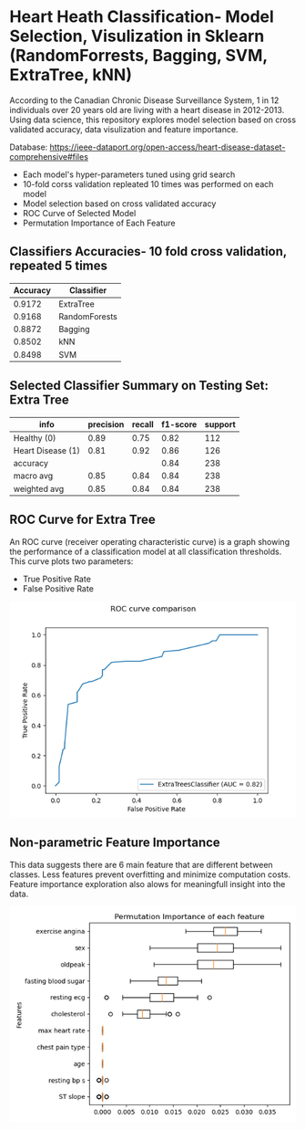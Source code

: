 # Heart Heath Classification- Model Selection, Visulization in Sklearn (RandomForrests, Bagging, SVM, ExtraTree, kNN)

According to the Canadian Chronic Disease Surveillance System, 1 in 12 individuals over 20 years old are living with a heart disease in 2012-2013. Using data science, this repository explores model selection based on cross validated accuracy, data visulization and feature importance.

Database: https://ieee-dataport.org/open-access/heart-disease-dataset-comprehensive#files

- Each model's hyper-parameters tuned using grid search
- 10-fold corss validation repleated 10 times was performed on each model 
- Model selection based on cross validated accuracy
- ROC Curve of Selected Model
- Permutation Importance of Each Feature

## Classifiers Accuracies- 10 fold cross validation, repeated 5 times

Accuracy | Classifier
------------ | -------------
0.9172 | ExtraTree
0.9168 | RandomForests
0.8872 | Bagging
0.8502 | kNN
0.8498 | SVM


## Selected Classifier Summary on Testing Set: Extra Tree 
info | precision   | recall | f1-score  | support
------- | ----------- |-------------- | ---------- | ----------
Healthy (0)   |    0.89  |    0.75   |   0.82   |    112
Heart Disease (1)   |    0.81   |   0.92    |  0.86   |    126
accuracy   |           |            | 0.84    |   238
macro avg    |   0.85    |  0.84   |   0.84    |   238
weighted avg    |   0.85    |  0.84   |   0.84   |    238


## ROC Curve for Extra Tree
An ROC curve (receiver operating characteristic curve) is a graph showing the performance of a classification model at all classification thresholds. 
This curve plots two parameters:
- True Positive Rate
- False Positive Rate

![Alt Text](https://github.com/Hornerca/Heart-Health-Classification/blob/main/ROC.png)

## Non-parametric Feature Importance
This data suggests there are 6 main feature that are different between classes. Less features prevent overfitting and minimize computation costs. Feature importance exploration also alows for meaningfull insight into the data. 

![Alt Text](https://github.com/Hornerca/Heart-Health-Classification/blob/main/Permutation%20Feature%20Importance.png)
